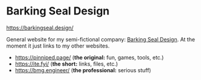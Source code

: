 # Barking Seal Design

https://barkingseal.design/

General website for my semi-fictional company: [Barking Seal Design](https://barkingseal.design/). At the moment it just links to my other websites.

-    https://pinniped.page/ (**the original:** fun, games, tools, etc.)
-    https://ite.fyi/ (**the short:** links, files, etc.)
-    https://bmg.engineer/ (**the professional:** serious stuff)
